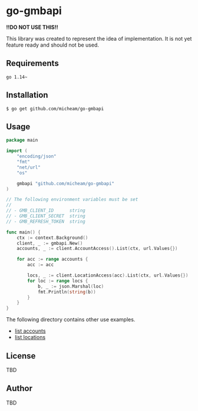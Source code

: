 # go-gmbapi

**!!DO NOT USE THIS!!**

This library was created to represent the idea of implementation. 
It is not yet feature ready and should not be used.

## Requirements
`go 1.14~`

## Installation
```shell
$ go get github.com/micheam/go-gmbapi
```

## Usage

```go
package main

import (
	"encoding/json"
	"fmt"
	"net/url"
	"os"

	gmbapi "github.com/micheam/go-gmbapi"
)

// The following environment variables must be set
//
// - GMB_CLIENT_ID      string
// - GMB_CLIENT_SECRET  string
// - GMB_REFRESH_TOKEN  string

func main() {
	ctx := context.Background()
	client, _ := gmbapi.New()
	accounts, _ := client.AccountAccess().List(ctx, url.Values{})

	for acc := range accounts {
		acc := acc

		locs, _ := client.LocationAccess(acc).List(ctx, url.Values{})
		for loc := range locs {
			b, _ := json.Marshal(loc)
			fmt.Println(string(b))
		}
	}
}
```

The following directory contains other use examples.

- [list accounts](example/list-accounts)
- [list locations](example/list-all-locations)

## License
TBD

## Author
TBD
